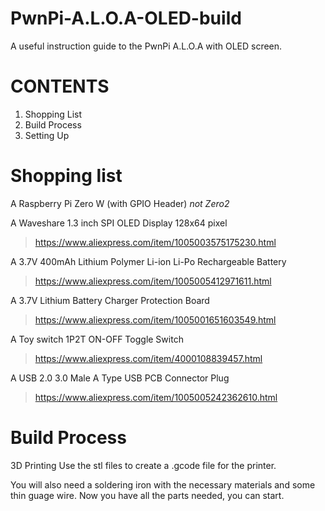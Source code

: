 # PwnPi-A.L.O.A-OLED-build
A useful instruction guide to the PwnPi A.L.O.A with OLED screen. 


# CONTENTS
1. Shopping List
2. Build Process
3. Setting Up

# Shopping list
A Raspberry Pi Zero W (with GPIO Header) *not Zero2*

A Waveshare 1.3 inch SPI OLED Display 128x64 pixel
> https://www.aliexpress.com/item/1005003575175230.html

A 3.7V 400mAh Lithium Polymer Li-ion Li-Po Rechargeable Battery
> https://www.aliexpress.com/item/1005005412971611.html

A 3.7V Lithium Battery Charger Protection Board
> https://www.aliexpress.com/item/1005001651603549.html

A Toy switch 1P2T ON-OFF Toggle Switch                          
> https://www.aliexpress.com/item/4000108839457.html

A USB 2.0 3.0 Male A Type USB PCB Connector Plug
> https://www.aliexpress.com/item/1005005242362610.html


# Build Process

3D Printing
Use the stl files to create a .gcode file for the printer.

You will also need a soldering iron with the necessary materials and some thin guage wire.
Now you have all the parts needed, you can start.




